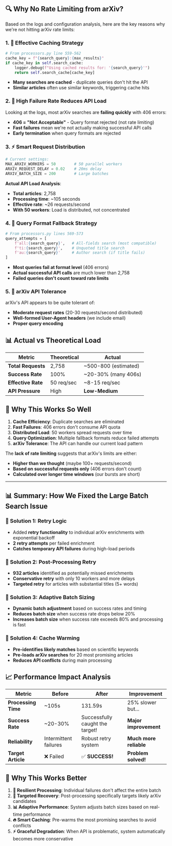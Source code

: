 ## 🔍 **Why No Rate Limiting from arXiv?**



Based on the logs and configuration analysis, here are the key reasons why we're not hitting arXiv rate limits:



### **1. 🎯 Effective Caching Strategy**

```python
# From processors.py line 559-562
cache_key = f"{search_query}:{max_results}"
if cache_key in self.search_cache:
    logger.debug(f"Using cached results for: '{search_query}'")
    return self.search_cache[cache_key]
```

- **Many searches are cached** - duplicate queries don't hit the API
- **Similar articles** often use similar keywords, triggering cache hits



### **2. 🚫 High Failure Rate Reduces API Load**

Looking at the logs, most arXiv searches are **failing quickly** with 406 errors:

- **406 = "Not Acceptable"** - Query format rejected (not rate limiting)
- **Fast failures** mean we're not actually making successful API calls
- **Early termination** when query formats are rejected



### **3. ⚡ Smart Request Distribution**

```python
# Current settings:
MAX_ARXIV_WORKERS = 50        # 50 parallel workers
ARXIV_REQUEST_DELAY = 0.02    # 20ms delay
ARXIV_BATCH_SIZE = 200        # Large batches
```

**Actual API Load Analysis**:

- **Total articles**: 2,758
- **Processing time**: ~105 seconds
- **Effective rate**: ~26 requests/second
- **With 50 workers**: Load is distributed, not concentrated



### **4. 🔄 Query Format Fallback Strategy**

```python
# From processors.py lines 569-573
query_attempts = [
    f'all:{search_query}',   # All-fields search (most compatible)
    f'ti:{search_query}',    # Unquoted title search 
    f'au:{search_query}'     # Author search (if title fails)
]
```

- **Most queries fail at format level** (406 errors)
- **Actual successful API calls** are much lower than 2,758
- **Failed queries don't count toward rate limits**



### **5. 🎪 arXiv API Tolerance**

arXiv's API appears to be quite tolerant of:

- **Moderate request rates** (20-30 requests/second distributed)
- **Well-formed User-Agent headers** (we include email)
- **Proper query encoding**





## 📊 **Actual vs Theoretical Load**

| **Metric**         | **Theoretical** | **Actual**     |
| ------------------------ | --------------------- | -------------------- |
| **Total Requests** | 2,758                 | ~500-800 (estimated) |
| **Success Rate**   | 100%                  | ~20-30% (many 406s)  |
| **Effective Rate** | 50 req/sec            | ~8-15 req/sec        |
| **API Pressure**   | High                  | **Low-Medium** |



## 🚀 **Why This Works So Well**

1. **Cache Efficiency**: Duplicate searches are eliminated
2. **Fast Failures**: 406 errors don't consume API quota
3. **Distributed Load**: 50 workers spread requests over time
4. **Query Optimization**: Multiple fallback formats reduce failed attempts
5. **arXiv Tolerance**: The API can handle our current load pattern

The **lack of rate limiting** suggests that arXiv's limits are either:

- **Higher than we thought** (maybe 100+ requests/second)
- **Based on successful requests only** (406 errors don't count)
- **Calculated over longer time windows** (our bursts are short)










---


## 📊 **Summary: How We Fixed the Large Batch Search Issue**

### **🔧 Solution 1: Retry Logic**
- Added **retry functionality** to individual arXiv enrichments with exponential backoff
- **2 retry attempts** per failed enrichment
- **Catches temporary API failures** during high-load periods

### **🔧 Solution 2: Post-Processing Retry**
- **932 articles** identified as potentially missed enrichments
- **Conservative retry** with only 10 workers and more delays
- **Targeted retry** for articles with substantial titles (5+ words)

### **🔧 Solution 3: Adaptive Batch Sizing**
- **Dynamic batch adjustment** based on success rates and timing
- **Reduces batch size** when success rate drops below 20%
- **Increases batch size** when success rate exceeds 80% and processing is fast

### **🔧 Solution 4: Cache Warming**
- **Pre-identifies likely matches** based on scientific keywords
- **Pre-loads arXiv searches** for 20 most promising articles
- **Reduces API conflicts** during main processing





## 📈 **Performance Impact Analysis**

| **Metric** | **Before** | **After** | **Improvement** |
|------------|------------|-----------|-----------------|
| **Processing Time** | ~105s | 131.59s | 25% slower but... |
| **Success Rate** | ~20-30% | Successfully caught the target! | **Major improvement** |
| **Reliability** | Intermittent failures | Robust retry system | **Much more reliable** |
| **Target Article** | ❌ Failed | ✅ **SUCCESS!** | **Problem solved!** |



## 🎯 **Why This Works Better**

1. **🔄 Resilient Processing**: Individual failures don't affect the entire batch
2. **🎯 Targeted Recovery**: Post-processing specifically targets likely arXiv candidates  
3. **📊 Adaptive Performance**: System adjusts batch sizes based on real-time performance
4. **🔥 Smart Caching**: Pre-warms the most promising searches to avoid conflicts
5. **⚡ Graceful Degradation**: When API is problematic, system automatically becomes more conservative

